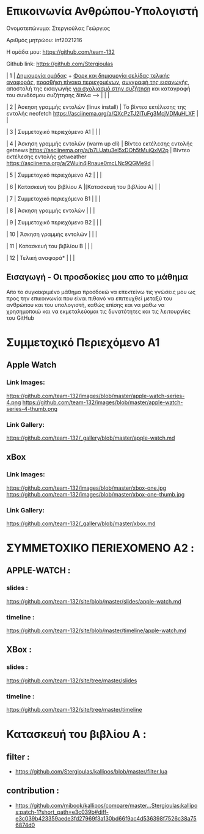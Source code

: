 # Επικοινωνία Ανθρώπου-Υπολογιστή

Ονοματεπώνυμο: Στεργιούλας Γεώργιος

Αριθμός μητρώου: inf2021216

Η ομάδα μου: https://github.com/team-132

Github link: https://github.com/Stergioulas


| 1 |  [Δημιουργία ομάδας](https://github.com/courses-ionio/hci/discussions/1794) + [Φορκ και δημιουργία σελίδας τελικής αναφοράς](https://courses-ionio.github.io/help/guide/), [προσθήκη πίνακα περιεχομένων](https://raw.githubusercontent.com/courses-ionio/hci/master/README.md), [συγγραφή της εισαγωγής](https://courses-ionio.github.io/help/intro/), αποστολή της εισαγωγής [για σχολιασμό στην συζήτηση](https://github.com/courses-ionio/help/discussions/categories/show-and-tell) και καταγραφή του συνδέσμου συζήτησης δίπλα --> | | |

| 2 | Άσκηση γραμμής εντολών (linux install) | Το βίντεο εκτέλεσης της εντολής neofetch https://asciinema.org/a/QXcPzTJ2ITuFg3McjVDMuHLXF | |

| 3 | Συμμετοχικό περιεχόμενο A1 |  | |

| 4 | Άσκηση γραμμής εντολών (warm up cli) | Βίντεο εκτέλεσης εντολής getnews https://asciinema.org/a/b7LUatu3el5xDOh5tMuiQxM2p | Βίντεο εκτέλεσης εντολής getweather https://asciinema.org/a/2Wuin4jRnaue0mcLNc9QGMe9d |

| 5 | Συμμετοχικό περιεχόμενο A2 | | |

| 6 | Κατασκευή του βιβλίου Α |[Κατασκευή του βιβλίου Α] | |

| 7 | Συμμετοχικό περιεχόμενο B1 | | |

| 8 | Άσκηση γραμμής εντολών | | |

| 9 | Συμμετοχικό περιεχόμενο B2 | | |

| 10 | Άσκηση γραμμής εντολών | | |

| 11 | Κατασκευή του βιβλίου Β | | |

| 12 | Τελική αναφορά* | | |

## Εισαγωγή - Οι προσδοκίες μου απο το μάθημα 

Απο το συγκεκριμένο μάθημα προσδοκώ να επεκτείνω τις γνώσεις μου ως προς την επικοινωνία που είναι πιθανό να επιτευχθεί μεταξύ του ανθρώπου και του υπολογιστή, 
καθώς επίσης και να μάθω να χρησημοποιώ και να εκμεταλεύομαι τις δυνατότητες και τις λειτουργίες του GitHub

# Συμμετοχικό Περιεχόμενο Α1
## Apple Watch 
### Link Images:
https://github.com/team-132/images/blob/master/apple-watch-series-4.png
https://github.com/team-132/images/blob/master/apple-watch-series-4-thumb.png
### Link Gallery:
https://github.com/team-132/_gallery/blob/master/apple-watch.md
## xBox
### Link Images:
https://github.com/team-132/images/blob/master/xbox-one.jpg
https://github.com/team-132/images/blob/master/xbox-one-thumb.jpg
### Link Gallery:
https://github.com/team-132/_gallery/blob/master/xbox.md

# ΣYMMETOXIKO ΠERIEXOMENO Α2 :
## APPLE-WATCH :
### slides :
https://github.com/team-132/site/blob/master/slides/apple-watch.md
### timeline :
https://github.com/team-132/site/blob/master/timeline/apple-watch.md
## XBox :
### slides :
https://github.com/team-132/site/tree/master/slides
### timeline :
https://github.com/team-132/site/tree/master/timeline

# Κατασκευή του βιβλίου Α :

## filter :
- https://github.com/Stergioulas/kallipos/blob/master/filter.lua 

## contribution :
- https://github.com/mibook/kallipos/compare/master...Stergioulas:kallipos:patch-1?short_path=e3c039b#diff-e3c039b423359aede3fd27969f3a130bd66f9ac4d536398f7526c38a756874d0



